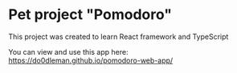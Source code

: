 # Pet project "Pomodoro"

This project was created to learn React framework and TypeScript

You can view and use this app here: https://do0dleman.github.io/pomodoro-web-app/
